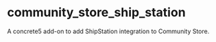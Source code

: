 # community_store_ship_station
A concrete5 add-on to add ShipStation integration to Community Store.
